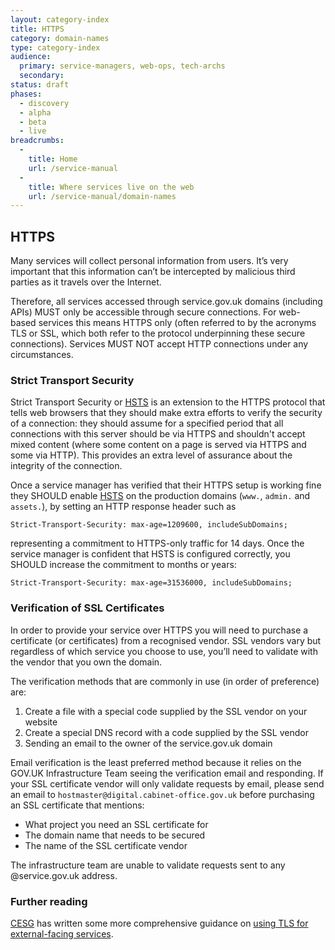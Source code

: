 ```yaml
---
layout: category-index
title: HTTPS
category: domain-names
type: category-index
audience:
  primary: service-managers, web-ops, tech-archs
  secondary:
status: draft
phases:
  - discovery
  - alpha
  - beta
  - live
breadcrumbs:
  -
    title: Home
    url: /service-manual
  -
    title: Where services live on the web
    url: /service-manual/domain-names
---
```


## HTTPS

Many services will collect personal information from users. It’s very important that this information can’t be
intercepted by malicious third parties as it travels over the Internet.

Therefore, all services accessed through service.gov.uk domains (including APIs) MUST only be accessible through
secure connections. For web-based services this means HTTPS only (often referred to by the acronyms TLS or SSL,
which both refer to the protocol underpinning these secure connections). Services MUST NOT accept HTTP connections
under any circumstances.

### Strict Transport Security

Strict Transport Security or [HSTS](https://en.wikipedia.org/wiki/HTTP_Strict_Transport_Security) is an extension
to the HTTPS protocol that tells web browsers that they should make extra efforts to verify the security of a
connection: they should assume for a specified period that all connections with this server should be via HTTPS
and shouldn't accept mixed content (where some content on a page is served via HTTPS and some via HTTP). This
provides an extra level of assurance about the integrity of the connection.

Once a service manager has verified that their HTTPS setup is working fine they SHOULD enable
[HSTS](https://en.wikipedia.org/wiki/HTTP_Strict_Transport_Security) on the production domains (`www.`, `admin.`
and `assets.`), by setting an HTTP response header such as

    Strict-Transport-Security: max-age=1209600, includeSubDomains;

representing a commitment to HTTPS-only traffic for 14 days. Once the service manager is confident that HSTS
is configured correctly, you SHOULD increase the commitment to months or years:

    Strict-Transport-Security: max-age=31536000, includeSubDomains;

### Verification of SSL Certificates

In order to provide your service over HTTPS you will need to purchase a certificate (or certificates) from a
recognised vendor. SSL vendors vary but regardless of which service you choose to use, you’ll need to validate
with the vendor that you own the domain.

The verification methods that are commonly in use (in order of preference) are:

1. Create a file with a special code supplied by the SSL vendor on your website
2. Create a special DNS record with a code supplied by the SSL vendor
3. Sending an email to the owner of the service.gov.uk domain

Email verification is the least preferred method because it relies on the GOV.UK Infrastructure Team
seeing the verification email and responding. If your SSL certificate vendor will only validate requests by
email, please send an email to `hostmaster@digital.cabinet-office.gov.uk` before purchasing an
SSL certificate that mentions:

- What project you need an SSL certificate for
- The domain name that needs to be secured
- The name of the SSL certificate vendor

The infrastructure team are unable to validate requests sent to any @service.gov.uk address.

### Further reading

[CESG](https://www.gov.uk/government/organisations/cesg) has written some more comprehensive guidance on
[using TLS for external-facing services](https://www.gov.uk/guidance/transport-layer-security-tls-for-external-facing-services).
